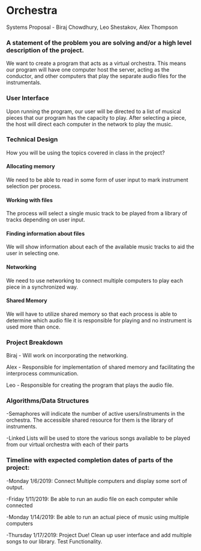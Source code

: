 # Orchestra

Systems Proposal - Biraj Chowdhury, Leo Shestakov, Alex Thompson

### A statement of the problem you are solving and/or a high level description of the project.

We want to create a program that acts as a virtual orchestra. This means our program will have one computer host the server, acting as the conductor, and other computers that play the separate audio files for the instrumentals.

### User Interface

Upon running the program, our user will be directed to a list of musical pieces that our program has the capacity to play. After selecting a piece, the host will direct each computer in the network to play the music.

### Technical Design
How you will be using the topics covered in class in the project?

#### Allocating memory

We need to be able to read in some form of user input to mark instrument selection per process.

#### Working with files

The process will select a single music track to be played from a library of tracks depending on user input.

#### Finding information about files

We will show information about each of the available music tracks to aid the user in selecting one.

#### Networking

We need to use networking to connect multiple computers to play each piece in a synchronized way.

#### Shared Memory

We will have to utilize shared memory so that each process is able to determine which audio file it is responsible for playing and no instrument is used more than once.

### Project Breakdown

  Biraj - Will work on incorporating the networking.

  Alex - Responsible for implementation of shared memory and facilitating the interprocess communication.

  Leo - Responsible for creating the program that plays the audio file.

### Algorithms/Data Structures

-Semaphores will indicate the number of active users/instruments in the orchestra. The accessible shared resource for them is the library of instruments.

-Linked Lists will be used to store the various songs available to be played from our virtual orchestra with each of their parts

### Timeline with expected completion dates of parts of the project:

-Monday 1/6/2019: Connect Multiple computers and display some sort of output.

-Friday 1/11/2019: Be able to run an audio file on each computer while connected

-Monday 1/14/2019: Be able to run an actual piece of music using multiple computers

-Thursday 1/17/2019: Project Due! Clean up user interface and add multiple songs to our library. Test Functionality.
